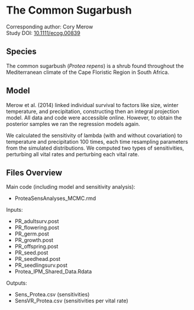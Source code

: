 
# The Common Sugarbush

Corresponding author: Cory Merow  
Study DOI: [10.1111/ecog.00839](https://doi.org/10.1111/ecog.00839)  

## Species

The common sugarbush (_Protea repens_) is a shrub found throughout the Mediterranean climate of the Cape Floristic Region in South Africa.

## Model

Merow et al. (2014) linked individual survival to factors like size, winter temperature, and precipitation, constructing then an integral projection model. All data and code were accessible online. However, to obtain the posterior samples we ran the regression models again.  

We calculated the sensitivity of lambda (with and without covariation) to temperature and precipitation 100 times, each time resampling parameters from the simulated distributions.
We computed two types of sensitivities, perturbing all vital rates and perturbing each vital rate.

## Files Overview

Main code (including model and sensitivity analysis):
- ProteaSensAnalyses_MCMC.rmd

Inputs:
- PR_adultsurv.post
- PR_flowering.post
- PR_germ.post
- PR_growth.post
- PR_offspring.post
- PR_seed.post
- PR_seedhead.post
- PR_seedlingsurv.post
- Protea_IPM_Shared_Data.Rdata

Outputs:
- Sens_Protea.csv (sensitivities)
- SensVR_Protea.csv (sensitivities per vital rate)

